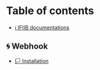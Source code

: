 # Table of contents

* [ℹ IFIIB documentations](README.md)

## 🌀 Webhook

* [🏳 Installation](webhook/installation.md)
